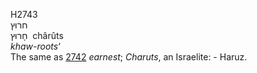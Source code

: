 <body>
  <p>H2743<br>  חרוּץ  <br> חָרוּץ  ‎  chârûts  <br><i>khaw-roots‘ </i><br>The same as <a href="h2742.htm">2742</a>  <i>earnest</i>; <i>Charuts</i>, an Israelite: - Haruz.<br></p>
 </body>